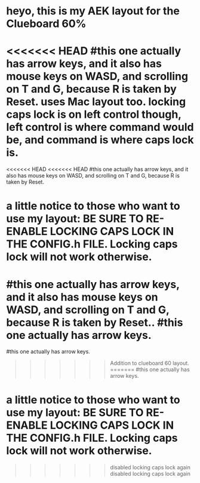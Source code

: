# heyo, this is my AEK layout for the Clueboard 60%
<<<<<<< HEAD
#this one actually has arrow keys, and it also has mouse keys on WASD, and scrolling on T and G, because R is taken by Reset. uses Mac layout too. locking caps lock is on left control though, left control is where command would be, and command is where caps lock is.
=======
<<<<<<< HEAD
<<<<<<< HEAD
#this one actually has arrow keys, and it also has mouse keys on WASD, and scrolling on T and G, because R is taken by Reset.
# a little notice to those who want to use my layout: BE SURE TO RE-ENABLE LOCKING CAPS LOCK IN THE CONFIG.h FILE. Locking caps lock will not work otherwise.
#this one actually has arrow keys, and it also has mouse keys on WASD, and scrolling on T and G, because R is taken by Reset..
#this one actually has arrow keys.
=======
#this one actually has arrow keys. 

>>>>>>> Addition to clueboard 60 layout.
=======
#this one actually has arrow keys.
# a little notice to those who want to use my layout: BE SURE TO RE-ENABLE LOCKING CAPS LOCK IN THE CONFIG.h FILE. Locking caps lock will not work otherwise. 
>>>>>>> disabled locking caps lock again
>>>>>>> disabled locking caps lock again
